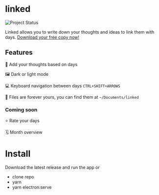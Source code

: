 # linked
![Project Status](https://img.shields.io/badge/🏷-v1.0.3-green)

Linked allows you to write down your thoughts and ideas to link them with days. [Download your free copy now!](https://github.com/muc-dev/linked/releases)

## Features
📅 Add your thoughts based on days

🖼 Dark or light mode

💻 Keyboard navigation between days `CTRL+SHIFT+ARROWS`

💾 Files are forever yours, you can find them at `~/Documents/linked`

### Coming soon
⭐️ Rate your days

🗓 Month overview

# Install
Download the latest release and run the app or

- clone repo
- yarn
- yarn electron:serve